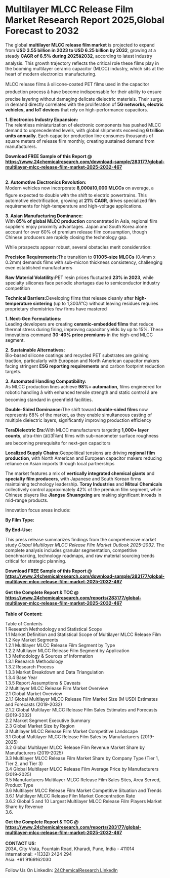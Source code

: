 <h1>Multilayer MLCC Release Film Market Research Report 2025,Global Forecast to 2032</h1><p>The global <strong>multilayer MLCC release film market</strong> is projected to expand from <strong>USD 3.55 billion in 2023 to USD 6.25 billion by 2032</strong>, growing at a steady <strong>CAGR of 6.5% during 2025â2032</strong>, according to latest industry analysis. This growth trajectory reflects the critical role these films play in the booming multilayer ceramic capacitor (MLCC) industry, which sits at the heart of modern electronics manufacturing.</p><p>MLCC release films â silicone-coated PET films used in the capacitor production process â have become indispensable for their ability to ensure precise layering without damaging delicate dielectric materials. Their surge in demand directly correlates with the proliferation of <strong>5G networks, electric vehicles, and IoT devices</strong> that rely on high-performance capacitors.</p><p><strong>1. Electronics Industry Expansion:</strong><br>
The relentless miniaturization of electronic components has pushed MLCC demand to unprecedented levels, with global shipments exceeding <strong>6 trillion units annually</strong>. Each capacitor production line consumes thousands of square meters of release film monthly, creating sustained demand from manufacturers.</p><div><b>Download FREE Sample of this Report @ 
            <a href="https://www.24chemicalresearch.com/download-sample/283177/global-multilayer-mlcc-release-film-market-2025-2032-467">
            https://www.24chemicalresearch.com/download-sample/283177/global-multilayer-mlcc-release-film-market-2025-2032-467</a></b></div><br><p><strong>2. Automotive Electronics Revolution:</strong><br>
Modern vehicles now incorporate <strong>8,000â10,000 MLCCs</strong> on average, a figure expected to double with the shift to electric powertrains. This automotive electrification, growing at <strong>21% CAGR</strong>, drives specialized film requirements for high-temperature and high-voltage applications.</p><p><strong>3. Asian Manufacturing Dominance:</strong><br>
With <strong>85% of global MLCC production</strong> concentrated in Asia, regional film suppliers enjoy proximity advantages. Japan and South Korea alone account for over 60% of premium release film consumption, though Chinese producers are rapidly closing the technology gap.</p><p>While prospects appear robust, several obstacles merit consideration:</p><p><strong>Precision Requirements:</strong>The transition to <strong>01005-size MLCCs</strong> (0.4mm x 0.2mm) demands films with sub-micron thickness consistency, challenging even established manufacturers</p><p><strong>Raw Material Volatility:</strong>PET resin prices fluctuated <strong>23% in 2023</strong>, while specialty silicones face periodic shortages due to semiconductor industry competition</p><p><strong>Technical Barriers:</strong>Developing films that release cleanly after <strong>high-temperature sintering</strong> (up to 1,300Â°C) without leaving residues requires proprietary chemistries few firms have mastered</p><p><strong>1. Next-Gen Formulations:</strong><br>
Leading developers are creating <strong>ceramic-embedded films</strong> that reduce thermal stress during firing, improving capacitor yields by up to 15%. These innovations command <strong>30-40% price premiums</strong> in the high-end MLCC segment.</p><p><strong>2. Sustainable Alternatives:</strong><br>
Bio-based silicone coatings and recycled PET substrates are gaining traction, particularly with European and North American capacitor makers facing stringent <strong>ESG reporting requirements</strong> and carbon footprint reduction targets.</p><p><strong>3. Automated Handling Compatibility:</strong><br>
As MLCC production lines achieve <strong>98%+ automation</strong>, films engineered for robotic handling â with enhanced tensile strength and static control â are becoming standard in greenfield facilities.</p><p><strong>Double-Sided Dominance:</strong>The shift toward <strong>double-sided films</strong> now represents 68% of the market, as they enable simultaneous casting of multiple dielectric layers, significantly improving production efficiency</p><p><strong>TeraDielectric Era:</strong>With MLCC manufacturers targeting <strong>1,000+ layer counts</strong>, ultra-thin (â¤3Î¼m) films with sub-nanometer surface roughness are becoming prerequisite for next-gen capacitors</p><p><strong>Localized Supply Chains:</strong>Geopolitical tensions are driving <strong>regional film production</strong>, with North American and European capacitor makers reducing reliance on Asian imports through local partnerships</p><p>The market features a mix of <strong>vertically integrated chemical giants</strong> and <strong>specialty film producers</strong>, with Japanese and South Korean firms maintaining technology leadership. <strong>Toray Industries</strong> and <strong>Mitsui Chemicals</strong> collectively control approximately 42% of the premium film segment, while Chinese players like <strong>Jiangsu Shuangxing</strong> are making significant inroads in mid-range products.</p><p>Innovation focus areas include:</p><p><strong>By Film Type:</strong></p><p><strong>By End-Use:</strong></p><p>This press release summarizes findings from the comprehensive market study <em>Global Multilayer MLCC Release Film Market Outlook 2025-2032</em>. The complete analysis includes granular segmentation, competitive benchmarking, technology roadmaps, and raw material sourcing trends critical for strategic planning.</p><div><b>Download FREE Sample of this Report @ 
            <a href="https://www.24chemicalresearch.com/download-sample/283177/global-multilayer-mlcc-release-film-market-2025-2032-467">
            https://www.24chemicalresearch.com/download-sample/283177/global-multilayer-mlcc-release-film-market-2025-2032-467</a></b></div><br><div><b>Get the Complete Report & TOC @ 
            <a href="https://www.24chemicalresearch.com/reports/283177/global-multilayer-mlcc-release-film-market-2025-2032-467">
            https://www.24chemicalresearch.com/reports/283177/global-multilayer-mlcc-release-film-market-2025-2032-467</a></b></div><br>
            <b>Table of Content:</b><p>Table of Contents<br />
1 Research Methodology and Statistical Scope<br />
1.1 Market Definition and Statistical Scope of Multilayer MLCC Release Film<br />
1.2 Key Market Segments<br />
1.2.1 Multilayer MLCC Release Film Segment by Type<br />
1.2.2 Multilayer MLCC Release Film Segment by Application<br />
1.3 Methodology & Sources of Information<br />
1.3.1 Research Methodology<br />
1.3.2 Research Process<br />
1.3.3 Market Breakdown and Data Triangulation<br />
1.3.4 Base Year<br />
1.3.5 Report Assumptions & Caveats<br />
2 Multilayer MLCC Release Film Market Overview<br />
2.1 Global Market Overview<br />
2.1.1 Global Multilayer MLCC Release Film Market Size (M USD) Estimates and Forecasts (2019-2032)<br />
2.1.2 Global Multilayer MLCC Release Film Sales Estimates and Forecasts (2019-2032)<br />
2.2 Market Segment Executive Summary<br />
2.3 Global Market Size by Region<br />
3 Multilayer MLCC Release Film Market Competitive Landscape<br />
3.1 Global Multilayer MLCC Release Film Sales by Manufacturers (2019-2025)<br />
3.2 Global Multilayer MLCC Release Film Revenue Market Share by Manufacturers (2019-2025)<br />
3.3 Multilayer MLCC Release Film Market Share by Company Type (Tier 1, Tier 2, and Tier 3)<br />
3.4 Global Multilayer MLCC Release Film Average Price by Manufacturers (2019-2025)<br />
3.5 Manufacturers Multilayer MLCC Release Film Sales Sites, Area Served, Product Type<br />
3.6 Multilayer MLCC Release Film Market Competitive Situation and Trends<br />
3.6.1 Multilayer MLCC Release Film Market Concentration Rate<br />
3.6.2 Global 5 and 10 Largest Multilayer MLCC Release Film Players Market Share by Revenue<br />
3.6.</p><div><b>Get the Complete Report & TOC @ 
            <a href="https://www.24chemicalresearch.com/reports/283177/global-multilayer-mlcc-release-film-market-2025-2032-467">
            https://www.24chemicalresearch.com/reports/283177/global-multilayer-mlcc-release-film-market-2025-2032-467</a></b></div><br><b>CONTACT US:</b><br>
            203A, City Vista, Fountain Road, Kharadi, Pune, India - 411014<br>
            International: +1(332) 2424 294<br>
            Asia: +91 9169162030 <br><br>
            Follow Us On LinkedIn: <a href="https://www.linkedin.com/company/24chemicalresearch/">24ChemicalResearch LinkedIn</a>